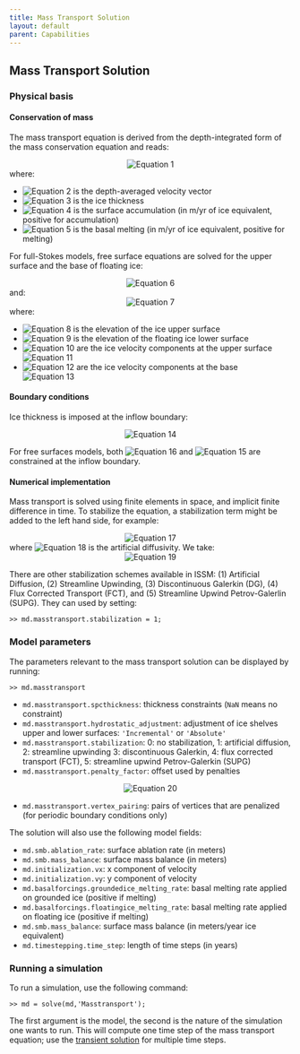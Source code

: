 ```yaml
---
title: Mass Transport Solution
layout: default
parent: Capabilities
---
```


## Mass Transport Solution

### Physical basis
#### Conservation of mass
The mass transport equation is derived from the depth-integrated form of the mass conservation equation and reads:

<div align="center"><img src="https://latex.codecogs.com/svg.latex?
\frac{\partial H}{\partial t} = - \nabla \cdot \left(H \bar{\bf v}\right) + \dot{M}_s - \dot{M}_b" alt="Equation 1"></div>
where:

- <img src="https://latex.codecogs.com/svg.latex?\bar{\bf v}" alt="Equation 2"> is the depth-averaged velocity vector
- <img src="https://latex.codecogs.com/svg.latex?H" alt="Equation 3"> is the ice thickness
- <img src="https://latex.codecogs.com/svg.latex?\dot{M}_s" alt="Equation 4"> is the surface accumulation (in m/yr of ice equivalent, positive for accumulation)
- <img src="https://latex.codecogs.com/svg.latex?\dot{M}_b" alt="Equation 5"> is the basal melting (in m/yr of ice equivalent, positive for melting)

For full-Stokes models, free surface equations are solved for the upper surface and the base of floating ice:

<div align="center"><img src="https://latex.codecogs.com/svg.latex?
\frac{\partial s}{\partial t}+ v_x\left(s\right) \dfrac{\partial s}{\partial x}+ v_y\left(s\right) \dfrac{\partial s}{\partial y}- v_z\left(s\right)= \dot{M}_s" alt="Equation 6"></div>
and:

<div align="center"><img src="https://latex.codecogs.com/svg.latex?
\frac{\partial b}{\partial t}+ v_x\left(b\right) \dfrac{\partial b}{\partial x}+ v_y\left(b\right) \dfrac{\partial b}{\partial y}- v_z\left(b\right)= \dot{M}_b" alt="Equation 7"></div>
where:

- <img src="https://latex.codecogs.com/svg.latex?s" alt="Equation 8"> is the elevation of the ice upper surface
- <img src="https://latex.codecogs.com/svg.latex?b" alt="Equation 9"> is the elevation of the floating ice lower surface
- <img src="https://latex.codecogs.com/svg.latex?\left(v_x\left(s\right),v_y\left(s\right),v_z\left(s\right)\right)" alt="Equation 10"> are the ice velocity
  components at the upper surface <img src="https://latex.codecogs.com/svg.latex?s" alt="Equation 11">
- <img src="https://latex.codecogs.com/svg.latex?\left(v_x\left(b\right),v_y\left(b\right),v_z\left(b\right)\right)" alt="Equation 12"> are the ice velocity
  components at the base <img src="https://latex.codecogs.com/svg.latex?b" alt="Equation 13">

#### Boundary conditions
Ice thickness is imposed at the inflow boundary:

<div align="center"><img src="https://latex.codecogs.com/svg.latex?
H=H_{obs} \text{ on } \Gamma_{-}" alt="Equation 14"></div>

For free surfaces models, both <img src="https://latex.codecogs.com/svg.latex?b" alt="Equation 16"> and <img src="https://latex.codecogs.com/svg.latex?s" alt="Equation 15"> are constrained at the inflow boundary.

#### Numerical implementation
Mass transport is solved using finite elements in space, and implicit finite difference in time. To stabilize the equation, a stabilization term might be added to the left hand side, for example:

<div align="center"><img src="https://latex.codecogs.com/svg.latex?
\frac{\partial H}{\partial t} + \nabla \cdot \left(H \bar{\bf v}\right)- {\color{red} \nabla \cdot \left(\mathfrak{D} \nabla H\right)}= \dot{M}_s - \dot{M}_b" alt="Equation 17"></div>
where <img src="https://latex.codecogs.com/svg.latex?\mathfrak{D}" alt="Equation 18"> is the artificial diffusivity. We take:

<div align="center"><img src="https://latex.codecogs.com/svg.latex?
\mathfrak{D} = \frac{h}{2}\left(\begin{array}{cc}\left|vx\right| & 0 \\\\0 & \left|vy\right|\end{array}\right)" alt="Equation 19"></div>

There are other stabilization schemes available in ISSM: (1) Artificial Diffusion, (2) Streamline Upwinding, (3) Discontinuous Galerkin (DG), (4) Flux Corrected Transport (FCT), and (5) Streamline Upwind Petrov-Galerlin (SUPG). They can used by setting:
````
>> md.masstransport.stabilization = 1;
````

### Model parameters
The parameters relevant to the mass transport solution can be displayed by running:
````
>> md.masstransport
````


- `md.masstransport.spcthickness`: thickness constraints (`NaN` means no constraint)
- `md.masstransport.hydrostatic_adjustment`: adjustment of ice shelves upper and lower
  surfaces: `'Incremental'` or `'Absolute'`
- `md.masstransport.stabilization`: 0: no stabilization, 1: artificial diffusion, 2: streamline upwinding 3:
  discontinuous Galerkin, 4: flux corrected transport (FCT), 5: streamline upwind Petrov-Galerkin (SUPG)
- `md.masstransport.penalty_factor`: offset used by penalties

<div align="center"><img src="https://latex.codecogs.com/svg.latex?
\kappa=10^{\text{penalty\_offset}} \max_{i,j}\left| K_{ij}\right|" alt="Equation 20"></div>

- `md.masstransport.vertex_pairing`: pairs of vertices that are penalized (for periodic
  boundary conditions only)

The solution will also use the following model fields:

- `md.smb.ablation_rate`: surface ablation rate (in meters)
- `md.smb.mass_balance`: surface mass balance (in meters)
- `md.initialization.vx`: x component of velocity
- `md.initialization.vy`: y component of velocity
- `md.basalforcings.groundedice_melting_rate`: basal melting rate applied on grounded ice (positive if melting)
- `md.basalforcings.floatingice_melting_rate`: basal melting rate applied on floating ice (positive if melting)
- `md.smb.mass_balance`: surface mass balance (in meters/year ice equivalent)
- `md.timestepping.time_step`: length of time steps (in years)

### Running a simulation
To run a simulation, use the following command:
````
>> md = solve(md,'Masstransport');
````
The first argument is the model, the second is the nature of the simulation one wants to run. This will compute one time step of the mass transport equation; use the 
 <a href="transient">transient solution</a>
for multiple time steps.

